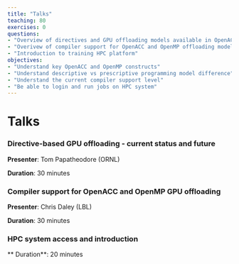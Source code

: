 ```yaml
---
title: "Talks"
teaching: 80
exercises: 0
questions:
- "Overview of directives and GPU offloading models available in OpenACC and OpenMP"
- "Overivew of compiler support for OpenACC and OpenMP offloading models"
- "Introduction to training HPC platform"
objectives:
- "Understand key OpenACC and OpenMP constructs"
- "Understand descriptive vs prescriptive programming model difference"
- "Understand the current compiler support level"
- "Be able to login and run jobs on HPC system"
---
```


# Talks

### Directive-based GPU offloading - current status and future

**Presenter**: Tom Papatheodore (ORNL)

**Duration**: 30 minutes

### Compiler support for OpenACC and OpenMP GPU offloading

**Presenter**: Chris Daley (LBL)

**Duration**: 30 minutes

### HPC system access and introduction

** Duration**: 20 minutes
